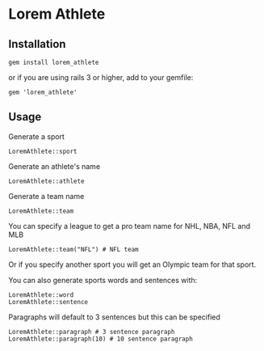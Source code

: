 # Lorem Athlete
## Installation

    gem install lorem_athlete

or if you are using rails 3 or higher, add to your gemfile:

    gem 'lorem_athlete'
    
## Usage

Generate a sport

    LoremAthlete::sport

Generate an athlete's name

    LoremAthlete::athlete

Generate a team name

    LoremAthlete::team

You can specify a league to get a pro team name for NHL, NBA, NFL and MLB

    LoremAthlete::team("NFL") # NFL team
    
Or if you specify another sport you will get an Olympic team for that sport.

You can also generate sports words and sentences with:

    LoremAthlete::word
    LoremAthlete::sentence

Paragraphs will default to 3 sentences but this can be specified

    LoremAthlete::paragraph # 3 sentence paragraph
    LoremAthlete::paragraph(10) # 10 sentence paragraph
    



